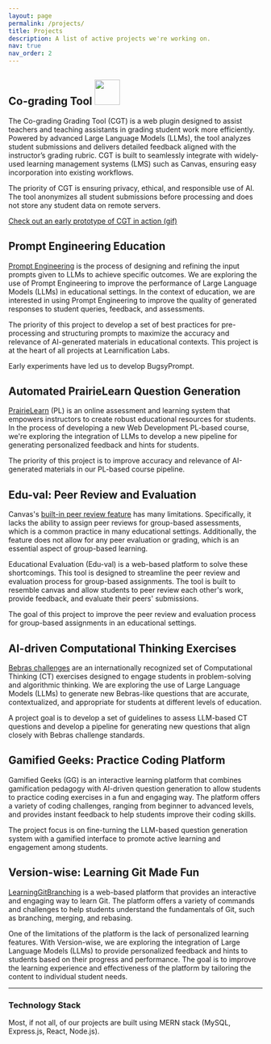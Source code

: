 ```yaml
---
layout: page
permalink: /projects/
title: Projects
description: A list of active projects we're working on.
nav: true
nav_order: 2
---
```


## Co-grading Tool <img src="https://raw.githubusercontent.com/FortAwesome/Font-Awesome/refs/heads/6.x/svgs/brands/react.svg" width="50" height="50">

The Co-grading Grading Tool (CGT) is a web plugin designed to assist teachers and teaching assistants in grading student work more efficiently. Powered by advanced Large Language Models (LLMs), the tool analyzes student submissions and delivers detailed feedback aligned with the instructor’s grading rubric. CGT is built to seamlessly integrate with widely-used learning management systems (LMS) such as Canvas, ensuring easy incorporation into existing workflows.

The priority of CGT is ensuring privacy, ethical, and responsible use of AI. The tool anonymizes all student submissions before processing and does not store any student data on remote servers.

[Check out an early prototype of CGT in action (gif)](/assets/img/custom/CGT.gif)

## Prompt Engineering Education

[Prompt Engineering](https://www.promptingguide.ai/) is the process of designing and refining the input prompts given to LLMs to achieve specific outcomes. We are exploring the use of Prompt Engineering to improve the performance of Large Language Models (LLMs) in educational settings. In the context of education, we are interested in using Prompt Engineering to improve the quality of generated responses to student queries, feedback, and assessments.

The priority of this project to develop a set of best practices for pre-processing and structuring prompts to maximize the accuracy and relevance of AI-generated materials in educational contexts. This project is at the heart of all projects at Learnification Labs.

Early experiments have led us to develop BugsyPrompt.

## Automated PrairieLearn Question Generation

[PrairieLearn](https://www.prairielearn.com/) (PL) is an online assessment and learning system that empowers instructors to create robust educational resources for students. In the process of developing a new Web Development PL-based course, we're exploring the integration of LLMs to develop a new pipeline for generating personalized feedback and hints for students.

The priority of this project is to improve accuracy and relevance of AI-generated materials in our PL-based course pipeline.

## Edu-val: Peer Review and Evaluation

Canvas's [built-in peer review feature](https://community.canvaslms.com/t5/Instructor-Guide/How-do-I-use-peer-review-assignments-in-a-course/ta-p/697) has many limitations. Specifically, it lacks the ability to assign peer reviews for group-based assessments, which is a common practice in many educational settings. Additionally, the feature does not allow for any peer evaluation or grading, which is an essential aspect of group-based learning.

Educational Evaluation (Edu-val) is a web-based platform to solve these shortcomings. This tool is designed to streamline the peer review and evaluation process for group-based assignments. The tool is built to resemble canvas and allow students to peer review each other's work, provide feedback, and evaluate their peers' submissions.

The goal of this project to improve the peer review and evaluation process for group-based assignments in an educational settings.

## AI-driven Computational Thinking Exercises

[Bebras challenges](https://www.bebraschallenge.org/) are an internationally recognized set of Computational Thinking (CT) exercises designed to engage students in problem-solving and algorithmic thinking. We are exploring the use of Large Language Models (LLMs) to generate new Bebras-like questions that are accurate, contextualized, and appropriate for students at different levels of education.

A project goal is to develop a set of guidelines to assess LLM-based CT questions and develop a pipeline for generating new questions that align closely with Bebras challenge standards.

## Gamified Geeks: Practice Coding Platform

Gamified Geeks (GG) is an interactive learning platform that combines gamification pedagogy with AI-driven question generation to allow students to practice coding exercises in a fun and engaging way. The platform offers a variety of coding challenges, ranging from beginner to advanced levels, and provides instant feedback to help students improve their coding skills.

The project focus is on fine-turning the LLM-based question generation system with a gamified interface to promote active learning and engagement among students.

## Version-wise: Learning Git Made Fun

[LearningGitBranching](https://learngitbranching.js.org/) is a web-based platform that provides an interactive and engaging way to learn Git. The platform offers a variety of commands and challenges to help students understand the fundamentals of Git, such as branching, merging, and rebasing.

One of the limitations of the platform is the lack of personalized learning features. With Version-wise, we are exploring the integration of Large Language Models (LLMs) to provide personalized feedback and hints to students based on their progress and performance. The goal is to improve the learning experience and effectiveness of the platform by tailoring the content to individual student needs.

---

### Technology Stack

Most, if not all, of our projects are built using MERN stack (MySQL, Express.js, React, Node.js).
